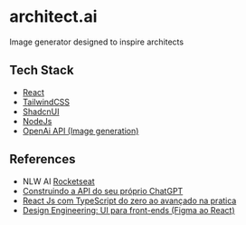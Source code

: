 # architect.ai
Image generator designed to inspire architects

## Tech Stack
- [React](https://react.dev/)
- [TailwindCSS](https://tailwindcss.com/)
- [ShadcnUI](https://ui.shadcn.com/)
- [NodeJs](https://nodejs.org/en)
- [OpenAi API (Image generation)](https://platform.openai.com/docs/guides/images/image-generation?context=node)

## References
- NLW AI [Rocketseat](https://rocketseat.com.br)
- [Construindo a API do seu próprio ChatGPT](https://youtube.com)
- [React Js com TypeScript do zero ao avançado na pratica](https://www.udemy.com/course/react-js-typescript/)
- [Design Engineering: UI para front-ends (Figma ao React)](https://www.youtube.com/watch?v=h2lSz8RqkF0)